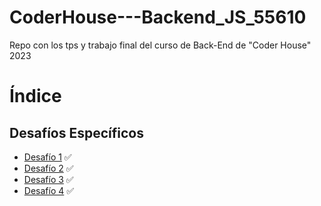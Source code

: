 # CoderHouse---Backend_JS_55610
Repo con los tps y trabajo final del curso de Back-End de "Coder House" 2023


# Índice

## Desafíos Específicos
- [Desafío 1](https://github.com/leoroan/CoderHouse---Backend_JS_55610/tree/desafios/D1) ✅
- [Desafío 2](https://github.com/leoroan/CoderHouse---Backend_JS_55610/tree/desafios/D2) ✅
- [Desafío 3](https://github.com/leoroan/CoderHouse---Backend_JS_55610/tree/desafios/D3) ✅
- [Desafío 4](https://github.com/leoroan/CoderHouse---Backend_JS_55610/tree/desafios/D4) ✅
